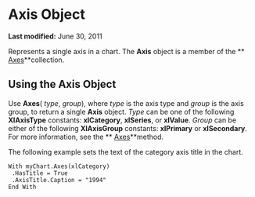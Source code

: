 
# Axis Object

 **Last modified:** June 30, 2011

Represents a single axis in a chart. The  **Axis** object is a member of the ** [Axes](89ebeb9d-3c16-0bb0-35a8-9a07483c4eb6.md)**collection.

## Using the Axis Object

Use  **Axes**( _type_,  _group_), where  _type_ is the axis type and _group_ is the axis group, to return a single **Axis** object. _Type_ can be one of the following **XlAxisType** constants: **xlCategory**,  **xlSeries**, or  **xlValue**.  _Group_ can be either of the following **XlAxisGroup** constants: **xlPrimary** or **xlSecondary**. For more information, see the  ** [Axes](040bf3e2-f60f-935b-9803-6f9bf146bee7.md)**method.

The following example sets the text of the category axis title in the chart.




```
With myChart.Axes(xlCategory) 
 .HasTitle = True 
 .AxisTitle.Caption = "1994" 
End With
```


